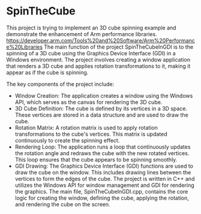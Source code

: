 # SpinTheCube

This project is trying to implement an 3D cube spinning example and demonstrate the enhancement of Arm performance libraries. https://developer.arm.com/Tools%20and%20Software/Arm%20Performance%20Libraries
The main function of the project SpinTheCubeInGDI is to the spinning of a 3D cube using the Graphics Device Interface (GDI) in a Windows environment. 
The project involves creating a window application that renders a 3D cube and applies rotation transformations to it, making it appear as if the cube is spinning.

The key components of the project include:

* Window Creation: The application creates a window using the Windows API, which serves as the canvas for rendering the 3D cube.
* 3D Cube Definition: The cube is defined by its vertices in a 3D space. These vertices are stored in a data structure and are used to draw the cube.
* Rotation Matrix: A rotation matrix is used to apply rotation transformations to the cube's vertices. This matrix is updated continuously to create the spinning effect.
* Rendering Loop: The application runs a loop that continuously updates the rotation angle and redraws the cube with the new rotated vertices. This loop ensures that the cube appears to be spinning smoothly.
* GDI Drawing: The Graphics Device Interface (GDI) functions are used to draw the cube on the window. This includes drawing lines between the vertices to form the edges of the cube.
The project is written in C++ and utilizes the Windows API for window management and GDI for rendering the graphics. The main file, SpinTheCubeInGDI.cpp, contains the core logic for creating the window, defining the cube, applying the rotation, and rendering the cube on the screen.
